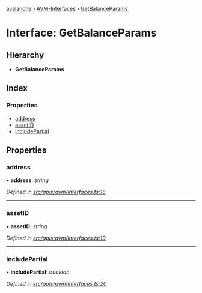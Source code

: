 [avalanche](../README.md) › [AVM-Interfaces](../modules/avm_interfaces.md) › [GetBalanceParams](avm_interfaces.getbalanceparams.md)

# Interface: GetBalanceParams

## Hierarchy

* **GetBalanceParams**

## Index

### Properties

* [address](avm_interfaces.getbalanceparams.md#address)
* [assetID](avm_interfaces.getbalanceparams.md#assetid)
* [includePartial](avm_interfaces.getbalanceparams.md#includepartial)

## Properties

###  address

• **address**: *string*

*Defined in [src/apis/avm/interfaces.ts:18](https://github.com/ava-labs/avalanchejs/blob/fa4a637/src/apis/avm/interfaces.ts#L18)*

___

###  assetID

• **assetID**: *string*

*Defined in [src/apis/avm/interfaces.ts:19](https://github.com/ava-labs/avalanchejs/blob/fa4a637/src/apis/avm/interfaces.ts#L19)*

___

###  includePartial

• **includePartial**: *boolean*

*Defined in [src/apis/avm/interfaces.ts:20](https://github.com/ava-labs/avalanchejs/blob/fa4a637/src/apis/avm/interfaces.ts#L20)*
